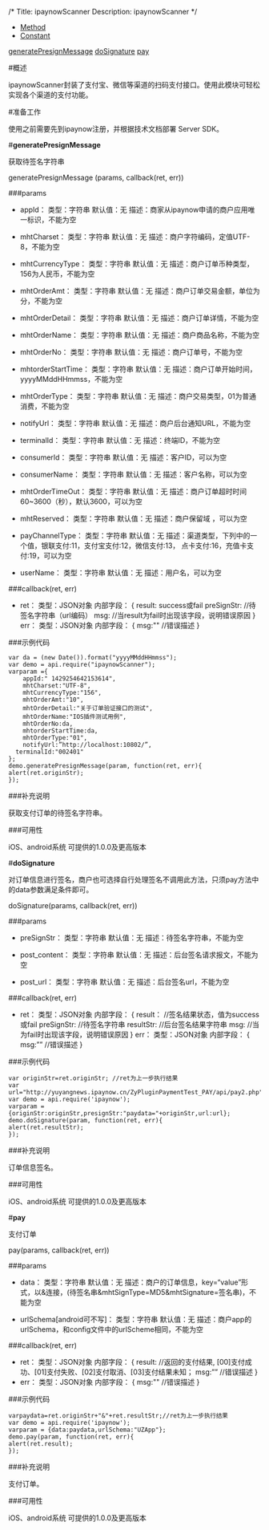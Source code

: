 /*Title: ipaynowScannerDescription: ipaynowScanner*/<ul id="tab" class="clearfix">	<li class="active"><a href="#method-content">Method</a></li>	<li><a href="#const-content">Constant</a></li></ul><div id="method-content"><div class="outline">[generatePresignMessage](#a1)[doSignature](#a2)[pay](#a3)</div>#概述ipaynowScanner封装了支付宝、微信等渠道的扫码支付接口。使用此模块可轻松实现各个渠道的支付功能。
#准备工作使用之前需要先到ipaynow注册，并根据技术文档部署 Server SDK。#**generatePresignMessage**<div id="a1"></div>获取待签名字符串generatePresignMessage (params, callback(ret, err))###params- appId：	类型：字符串	默认值：无	描述：商家从ipaynow申请的商户应用唯一标识，不能为空- mhtCharset：	类型：字符串	默认值：无	描述：商户字符编码，定值UTF-8，不能为空- mhtCurrencyType：	类型：字符串	默认值：无	描述：商户订单币种类型，156为人民币，不能为空- mhtOrderAmt：	类型：字符串	默认值：无	描述：商户订单交易金额，单位为分，不能为空- mhtOrderDetail：	类型：字符串	默认值：无	描述：商户订单详情，不能为空- mhtOrderName：	类型：字符串	默认值：无	描述：商户商品名称，不能为空- mhtOrderNo：	类型：字符串	默认值：无	描述：商户订单号，不能为空- mhtorderStartTime：	类型：字符串	默认值：无	描述：商户订单开始时间，yyyyMMddHHmmss，不能为空- mhtOrderType：	类型：字符串	默认值：无	描述：商户交易类型，01为普通消费，不能为空- notifyUrl：	类型：字符串	默认值：无	描述：商户后台通知URL，不能为空- terminalId：	类型：字符串	默认值：无	描述：终端ID，不能为空 - consumerId：	类型：字符串	默认值：无	描述：客户ID，可以为空- consumerName：	类型：字符串	默认值：无	描述：客户名称，可以为空- mhtOrderTimeOut：	类型：字符串	默认值：无	描述：商户订单超时时间60~3600（秒），默认3600，可以为空- mhtReserved：	类型：字符串	默认值：无	描述：商户保留域 ，可以为空- payChannelType：	类型：字符串	默认值：无	描述：渠道类型，下列中的一个值，银联支付:11，支付宝支付:12，微信支付:13，	点卡支付:16，充值卡支付:19，可以为空- userName：	类型：字符串	默认值：无	描述：用户名，可以为空###callback(ret, err)- ret：	类型：JSON对象	内部字段：	{	result:		success或fail	preSignStr: 		//待签名字符串（url编码）	msg:				//当result为fail时出现该字段，说明错误原因	    }	err：	类型：JSON对象	内部字段：	{	msg:""		//错误描述	}
###示例代码	var da = (new Date()).format("yyyyMMddHHmmss");	var demo = api.require("ipaynowScanner");	varparam ={		appId:" 1429254642153614",		mhtCharset:"UTF-8",		mhtCurrencyType:"156",		mhtOrderAmt:"10",		mhtOrderDetail:"关于订单验证接口的测试",		mhtOrderName:"IOS插件测试用例",		mhtOrderNo:da,		mhtorderStartTime:da,		mhtOrderType:"01",		notifyUrl:”http://localhost:10802/”,	  terminalId:"002401"	};	demo.generatePresignMessage(param, function(ret, err){	alert(ret.originStr);	});###补充说明  获取支付订单的待签名字符串。###可用性iOS、android系统可提供的1.0.0及更高版本

#**doSignature**<div id="a2"></div>对订单信息进行签名，商户也可选择自行处理签名不调用此方法，只须pay方法中的data参数满足条件即可。doSignature(params, callback(ret, err))###params- preSignStr：	类型：字符串	默认值：无	描述：待签名字符串，不能为空- post_content：	类型：字符串	默认值：无	描述：后台签名请求报文，不能为空- post_url：	类型：字符串	默认值：无	描述：后台签名url，不能为空###callback(ret, err)- ret：	类型：JSON对象	内部字段：	{	result：         //签名结果状态，值为success或fail			preSignStr: 		//待签名字符串	resultStr: 		//后台签名结果字符串	msg:				//当为fail时出现该字段，说明错误原因	    }	err：	类型：JSON对象	内部字段：	{	msg:””		//错误描述	}###示例代码	var originStr=ret.originStr; //ret为上一步执行结果	var url="http://yuyangnews.ipaynow.cn/ZyPluginPaymentTest_PAY/api/pay2.php";	var demo = api.require('ipaynow');	varparam = {originStr:originStr,presignStr:"paydata="+originStr,url:url};	demo.doSignature(param, function(ret, err){	alert(ret.resultStr);	});###补充说明订单信息签名。###可用性iOS、android系统可提供的1.0.0及更高版本
#**pay**<div id="a3"></div>支付订单pay(params, callback(ret, err))###params- data：	类型：字符串	默认值：无	描述：商户的订单信息，key=“value”形式，以&连接，(待签名串&mhtSignType=MD5&mhtSignature=签名串)，不能为空- urlSchema[android可不写]：	类型：字符串	默认值：无	描述：商户app的urlSchema，和config文件中的urlScheme相同，不能为空###callback(ret, err)- ret：	类型：JSON对象	内部字段：	{	result: 		//返回的支付结果, [00]支付成功、[01]支付失败、[02]支付取消、[03]支付结果未知；	msg:””		//错误描述	    }- err：	类型：JSON对象	内部字段：	{	msg:""		//错误描述	}###示例代码	varpaydata=ret.originStr+"&"+ret.resultStr;//ret为上一步执行结果	var demo = api.require('ipaynow');	varparam = {data:paydata,urlSchema:"UZApp"};	demo.pay(param, function(ret, err){	alert(ret.result);	});###补充说明支付订单。###可用性iOS、android系统可提供的1.0.0及更高版本